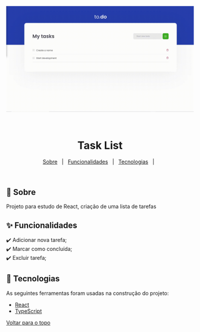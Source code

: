 <div align="center" id="top"> 
  <img src="https://github.com/guitavano/taskList/blob/main/taksList.gif" alt="Task List" />

  &#xa0;

</div>

<h1 align="center">Task List</h1>

<!-- Status -->

<!-- <h4 align="center"> 
	🚧  01 Github Explorer 🚀 Em construção...  🚧
</h4> 

<hr> -->

<p align="center">
  <a href="#dart-sobre">Sobre</a> &#xa0; | &#xa0; 
  <a href="#sparkles-funcionalidades">Funcionalidades</a> &#xa0; | &#xa0;
  <a href="#rocket-tecnologias">Tecnologias</a> &#xa0; | &#xa0;
</p>

<br>

## :dart: Sobre ##

Projeto para estudo de React, criação de uma lista de tarefas

## :sparkles: Funcionalidades ##

:heavy_check_mark: Adicionar nova tarefa;\
:heavy_check_mark: Marcar como concluída;\
:heavy_check_mark: Excluir tarefa;

## :rocket: Tecnologias ##

As seguintes ferramentas foram usadas na construção do projeto:

- [React](https://pt-br.reactjs.org/)
- [TypeScript](https://www.typescriptlang.org/)


<a href="#top">Voltar para o topo</a>
